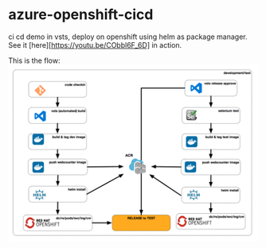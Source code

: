 # azure-openshift-cicd
ci cd demo in vsts, deploy on openshift using helm as package manager. See it [here][https://youtu.be/CObbl6F_6D] in action.

This is the flow:
![screenshot helm flow](docs/helm-flow.png?raw=true "Screenshot VSTS helm flow")
